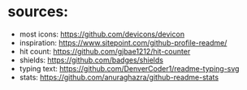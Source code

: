 # sources:
- most icons: https://github.com/devicons/devicon
- inspiration: https://www.sitepoint.com/github-profile-readme/
- hit count: https://github.com/gjbae1212/hit-counter
- shields: https://github.com/badges/shields
- typing text: https://github.com/DenverCoder1/readme-typing-svg
- stats: https://github.com/anuraghazra/github-readme-stats
